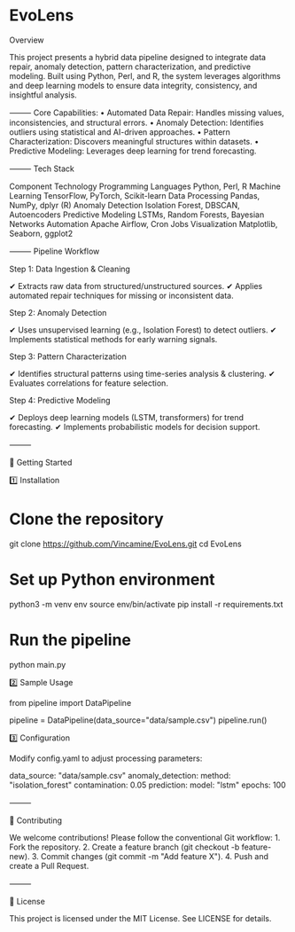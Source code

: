 # EvoLens

Overview

This project presents a hybrid data pipeline designed to integrate data repair, anomaly detection, pattern characterization, and predictive modeling. Built using Python, Perl, and R, the system leverages algorithms and deep learning models to ensure data integrity, consistency, and insightful analysis.

⸻
Core Capabilities:
	•	Automated Data Repair: Handles missing values, inconsistencies, and structural errors.
	•	Anomaly Detection: Identifies outliers using statistical and AI-driven approaches.
	•	Pattern Characterization: Discovers meaningful structures within datasets.
	•	Predictive Modeling: Leverages deep learning for trend forecasting.

⸻
Tech Stack

Component	Technology
Programming Languages	Python, Perl, R
Machine Learning	TensorFlow, PyTorch, Scikit-learn
Data Processing	Pandas, NumPy, dplyr (R)
Anomaly Detection	Isolation Forest, DBSCAN, Autoencoders
Predictive Modeling	LSTMs, Random Forests, Bayesian Networks
Automation	Apache Airflow, Cron Jobs
Visualization	Matplotlib, Seaborn, ggplot2



⸻
Pipeline Workflow

Step 1: Data Ingestion & Cleaning

✔ Extracts raw data from structured/unstructured sources.
✔ Applies automated repair techniques for missing or inconsistent data.

Step 2: Anomaly Detection

✔ Uses unsupervised learning (e.g., Isolation Forest) to detect outliers.
✔ Implements statistical methods for early warning signals.

Step 3: Pattern Characterization

✔ Identifies structural patterns using time-series analysis & clustering.
✔ Evaluates correlations for feature selection.

Step 4: Predictive Modeling

✔ Deploys deep learning models (LSTM, transformers) for trend forecasting.
✔ Implements probabilistic models for decision support.

⸻

🚀 Getting Started

1️⃣ Installation

# Clone the repository
git clone https://github.com/Vincamine/EvoLens.git
cd EvoLens

# Set up Python environment
python3 -m venv env
source env/bin/activate
pip install -r requirements.txt

# Run the pipeline
python main.py

2️⃣ Sample Usage

from pipeline import DataPipeline

pipeline = DataPipeline(data_source="data/sample.csv")
pipeline.run()

3️⃣ Configuration

Modify config.yaml to adjust processing parameters:

data_source: "data/sample.csv"
anomaly_detection:
  method: "isolation_forest"
  contamination: 0.05
prediction:
  model: "lstm"
  epochs: 100


⸻

🤝 Contributing

We welcome contributions! Please follow the conventional Git workflow:
	1.	Fork the repository.
	2.	Create a feature branch (git checkout -b feature-new).
	3.	Commit changes (git commit -m "Add feature X").
	4.	Push and create a Pull Request.

⸻

📜 License

This project is licensed under the MIT License. See LICENSE for details.
